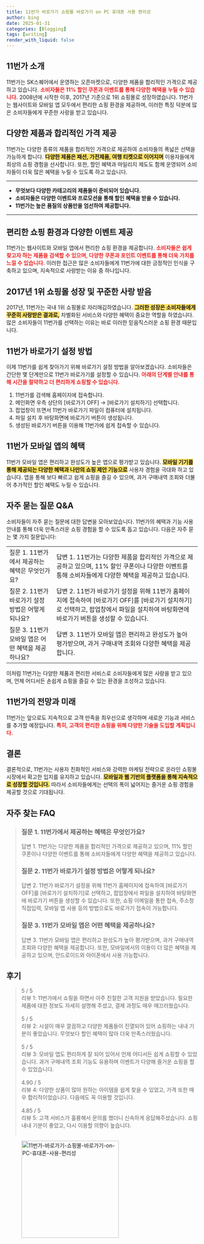 ```yaml
---
title: 11번가 바로가기 쇼핑몰 바로가기 on PC 휴대폰 사용 편리성
author: bing
date: 2025-01-31
categories: [Blogging]
tags: [writing]
render_with_liquid: false
---
```



<h2 id='11번가_소개'>11번가 소개</h2>

<p>11번가는 SK스퀘어에서 운영하는 오픈마켓으로, 다양한 제품을 합리적인 가격으로 제공하고 있습니다. <b><span style="color: #ee2323;">소비자들은 11% 할인 쿠폰과 이벤트를 통해 다양한 혜택을 누릴 수 있습니다.</span></b> 2008년에 시작한 이후, 2017년 기준으로 1위 쇼핑몰로 성장하였습니다. 11번가는 웹사이트와 모바일 앱 모두에서 편리한 쇼핑 환경을 제공하며, 이러한 특징 덕분에 많은 소비자들에게 꾸준한 사랑을 받고 있습니다.</p>

<h2 id='다양한제품과합리적가격'>다양한 제품과 합리적인 가격 제공</h2>

<p>11번가는 다양한 종류의 제품을 합리적인 가격으로 제공하여 소비자들의 폭넓은 선택을 가능하게 합니다. <b><span style="background-color: #ffe066;">다양한 제품은 패션, 가전제품, 여행 티켓으로 이어지며</span></b> 이용자들에게 최상의 쇼핑 경험을 선사합니다. 또한, 할인 혜택과 마일리지 제도도 함께 운영되어 소비자들이 더욱 많은 혜택을 누릴 수 있도록 하고 있습니다.</p>

<hr />

<ul>
    <li><b>무엇보다 다양한 카테고리의 제품들이 준비되어 있습니다.</b></li>
    <li><b>소비자들은 다양한 이벤트와 프로모션을 통해 할인 혜택을 받을 수 있습니다.</b></li>
    <li><b>11번가는 높은 품질의 상품만을 엄선하여 제공합니다.</b></li>
</ul>

<hr />

<h2 id='편리한쇼핑환경'>편리한 쇼핑 환경과 다양한 이벤트 제공</h2>

<p>11번가는 웹사이트와 모바일 앱에서 편리한 쇼핑 환경을 제공합니다. <b><span style="color: #ee2323;">소비자들은 쉽게 찾고자 하는 제품을 검색할 수 있으며, 다양한 쿠폰과 포인트 이벤트를 통해 더욱 가치를 느낄 수 있습니다.</span></b> 이러한 접근은 많은 소비자들에게 11번가에 대한 긍정적인 인식을 구축하고 있으며, 지속적으로 사랑받는 이유 중 하나입니다.</p>

<h2 id='2017년1위쇼핑몰'>2017년 1위 쇼핑몰 성장 및 꾸준한 사랑 받음</h2>

<p>2017년, 11번가는 국내 1위 쇼핑몰로 자리매김하였습니다. <b><span style="background-color: #ffe066;">그러한 성장은 소비자들에게 꾸준히 사랑받은 결과로,</span></b> 차별화된 서비스와 다양한 혜택이 중요한 역할을 하였습니다. 많은 소비자들이 11번가를 선택하는 이유는 바로 이러한 믿음직스러운 쇼핑 환경 때문입니다.</p>

<h2 id='11번가바로가기설정방법'>11번가 바로가기 설정 방법</h2>

<p>이제 11번가를 쉽게 찾아가기 위해 바로가기 설정 방법을 알아보겠습니다. 소비자들은 간단한 몇 단계만으로 11번가 바로가기를 설정할 수 있습니다. <b><span style="color: #ee2323;">아래의 단계별 안내를 통해 시간을 절약하고 더 편리하게 쇼핑할 수 있습니다.</span></b></p>

<ol>
    <li>11번가를 검색해 홈페이지에 접속합니다.</li>
    <li>메인화면 우측 상단의 [바로가기 OFF] → [바로가기 설치하기] 선택합니다.</li>
    <li>팝업창이 뜨면서 11번가 바로가기 파일이 컴퓨터에 설치됩니다.</li>
    <li>파일 설치 후 바탕화면에 바로가기 버튼이 생성됩니다.</li>
    <li>생성된 바로가기 버튼을 이용해 11번가에 쉽게 접속할 수 있습니다.</li>
</ol>

<h2 id='모바일앱혜택'>11번가 모바일 앱의 혜택</h2>

<p>11번가 모바일 앱은 편리하고 완성도가 높은 앱으로 평가받고 있습니다. <b><span style="background-color: #ffe066;">모바일 기기를 통해 제공되는 다양한 혜택과 나만의 쇼핑 제안 기능으로</span></b> 사용자 경험을 극대화 하고 있습니다. 앱을 통해 보다 빠르고 쉽게 쇼핑을 즐길 수 있으며, 과거 구매내역 조회와 더불어 추가적인 할인 혜택도 누릴 수 있습니다.</p>

<h2 id='자주묻는질문'>자주 묻는 질문 Q&A</h2>

<p>소비자들이 자주 묻는 질문에 대한 답변을 모아보았습니다. 11번가의 혜택과 기능 사용 안내를 통해 더욱 만족스러운 쇼핑 경험을 할 수 있도록 돕고 있습니다. 다음은 자주 묻는 몇 가지 질문입니다:</p>

<table>
    <tr>
        <td>질문 1. 11번가에서 제공하는 혜택은 무엇인가요?</td>
        <td>답변 1. 11번가는 다양한 제품을 합리적인 가격으로 제공하고 있으며, 11% 할인 쿠폰이나 다양한 이벤트를 통해 소비자들에게 다양한 혜택을 제공하고 있습니다.</td>
    </tr>
    <tr>
        <td>질문 2. 11번가 바로가기 설정 방법은 어떻게 되나요?</td>
        <td>답변 2. 11번가 바로가기 설정을 위해 11번가 홈페이지에 접속하여 [바로가기 OFF]를 [바로가기 설치하기]로 선택하고, 팝업창에서 파일을 설치하여 바탕화면에 바로가기 버튼을 생성할 수 있습니다.</td>
    </tr>
    <tr>
        <td>질문 3. 11번가 모바일 앱은 어떤 혜택을 제공하나요?</td>
        <td>답변 3. 11번가 모바일 앱은 편리하고 완성도가 높아 평가받으며, 과거 구매내역 조회와 다양한 혜택을 제공합니다.</td>
    </tr>
</table>

<p>이처럼 11번가는 다양한 제품과 편리한 서비스로 소비자들에게 많은 사랑을 받고 있으며, 언제 어디서든 손쉽게 쇼핑을 즐길 수 있는 환경을 조성하고 있습니다.</p>

<h2 id='전망과미래'>11번가의 전망과 미래</h2>

<p>11번가는 앞으로도 지속적으로 고객 만족을 최우선으로 생각하며 새로운 기능과 서비스를 추가할 예정입니다. <b><span style="color: #ee2323;">특히, 고객의 편리한 쇼핑을 위해 다양한 기술을 도입할 계획입니다.</span></b></p>

<h2 id='마무리'>결론</h2>

<p>결론적으로, 11번가는 사용자 친화적인 서비스와 강력한 마케팅 전략으로 온라인 쇼핑몰 시장에서 확고한 입지를 유지하고 있습니다. <b><span style="background-color: #ffe066;">모바일과 웹 기반의 플랫폼을 통해 지속적으로 성장할 것입니다.</span></b> 따라서 소비자들에게는 선택의 폭이 넓어지는 즐거운 쇼핑 경험을 제공할 것으로 기대됩니다.</p>

<h2 id='자주_찾는_FAQ'>자주 찾는 FAQ</h2>
<div itemscope="" itemtype="https://schema.org/FAQPage"> 
<blockquote> 
<div itemscope="" itemprop="mainEntity" itemtype="https://schema.org/Question"> 
<h3 itemprop="name">질문 1. 11번가에서 제공하는 혜택은 무엇인가요?</h3> 
<div itemscope="" itemprop="acceptedAnswer" itemtype="https://schema.org/Answer"> 
<span itemprop="text"> 
<p>답변 1. 11번가는 다양한 제품을 합리적인 가격으로 제공하고 있으며, 11% 할인 쿠폰이나 다양한 이벤트를 통해 소비자들에게 다양한 혜택을 제공하고 있습니다.</p> 
</span> 
</div> 
</div> 

<div itemscope="" itemprop="mainEntity" itemtype="https://schema.org/Question"> 
<h3 itemprop="name">질문 2. 11번가 바로가기 설정 방법은 어떻게 되나요?</h3> 
<div itemscope="" itemprop="acceptedAnswer" itemtype="https://schema.org/Answer"> 
<span itemprop="text"> 
<p>답변 2. 11번가 바로가기 설정을 위해 11번가 홈페이지에 접속하여 [바로가기 OFF]를 [바로가기 설치하기]로 선택하고, 팝업창에서 파일을 설치하여 바탕화면에 바로가기 버튼을 생성할 수 있습니다. 또한, 쇼핑 이메일을 통한 접속, 주소창 직접입력, 모바일 앱 사용 등의 방법으로도 바로가기 접속이 가능합니다.</p> 
</span> 
</div> 
</div> 

<div itemscope="" itemprop="mainEntity" itemtype="https://schema.org/Question"> 
<h3 itemprop="name">질문 3. 11번가 모바일 앱은 어떤 혜택을 제공하나요?</h3> 
<div itemscope="" itemprop="acceptedAnswer" itemtype="https://schema.org/Answer"> 
<span itemprop="text"> 
<p>답변 3. 11번가 모바일 앱은 편리하고 완성도가 높아 평가받으며, 과거 구매내역 조회와 다양한 혜택을 제공합니다. 또한, 모바일에서의 이용이 더 많은 혜택을 제공하고 있으며, 안드로이드와 아이폰에서 사용 가능합니다.</p> 
</span> 
</div> 
</div> 
</blockquote> 
</div>
<h2 id='후기'>후기</h2>
<div itemscope itemtype="https://schema.org/Product">
  <blockquote>
  <div itemprop="review" itemscope itemtype="https://schema.org/Review">
      <div itemprop="reviewRating" itemscope itemtype="https://schema.org/Rating"> <span itemprop="ratingValue">5</span> / <span itemprop="bestRating">5</span> </div>
      <span itemprop="reviewBody">리뷰 1: 11번가에서 쇼핑을 하면서 아주 친절한 고객 지원을 받았습니다. 필요한 제품에 대한 정보도 자세히 설명해 주셨고, 결제 과정도 매우 매끄러웠습니다.</span>
  </div>
  <br>
  <div itemprop="review" itemscope itemtype="https://schema.org/Review">
      <div itemprop="reviewRating" itemscope itemtype="https://schema.org/Rating"> <span itemprop="ratingValue">5</span> / <span itemprop="bestRating">5</span> </div>
      <span itemprop="reviewBody">리뷰 2: 시설이 매우 깔끔하고 다양한 제품들이 진열되어 있어 쇼핑하는 내내 기분이 좋았습니다. 무엇보다 할인 혜택이 많아 더욱 만족스러웠습니다.</span>
  </div>
  <br>
  <div itemprop="review" itemscope itemtype="https://schema.org/Review">
      <div itemprop="reviewRating" itemscope itemtype="https://schema.org/Rating"> <span itemprop="ratingValue">5</span> / <span itemprop="bestRating">5</span> </div>
      <span itemprop="reviewBody">리뷰 3: 모바일 앱도 편리하게 잘 되어 있어서 언제 어디서든 쉽게 쇼핑할 수 있었습니다. 과거 구매내역 조회 기능도 유용하며 이벤트가 다양해 즐거운 쇼핑을 할 수 있었습니다.</span>
  </div>
  <br>
  <div itemprop="review" itemscope itemtype="https://schema.org/Review">
      <div itemprop="reviewRating" itemscope itemtype="https://schema.org/Rating"> <span itemprop="ratingValue">4.90</span> / <span itemprop="bestRating">5</span> </div>
      <span itemprop="reviewBody">리뷰 4: 다양한 상품이 많아 원하는 아이템을 쉽게 찾을 수 있었고, 가격 또한 매우 합리적이었습니다. 다음에도 꼭 이용할 것입니다.</span>
  </div>
  <br>
  <div itemprop="review" itemscope itemtype="https://schema.org/Review">
      <div itemprop="reviewRating" itemscope itemtype="https://schema.org/Rating"> <span itemprop="ratingValue">4.85</span> / <span itemprop="bestRating">5</span> </div>
      <span itemprop="reviewBody">리뷰 5: 고객 서비스가 훌륭해서 문의를 했더니 신속하게 응답해주셨습니다. 쇼핑 내내 기분이 좋았고, 다시 이용할 의향이 높습니다.</span>
  </div>
  <br>
  </blockquote>
</div>
<figure class="image"><img src="https://purplelist.github.io/assets/img/thumbnail/11번가-바로가기-쇼핑몰-바로가기-on-PC-휴대폰-사용-편리성.webp" alt="11번가-바로가기-쇼핑몰-바로가기-on-PC-휴대폰-사용-편리성" width="256" height="256"></figure>